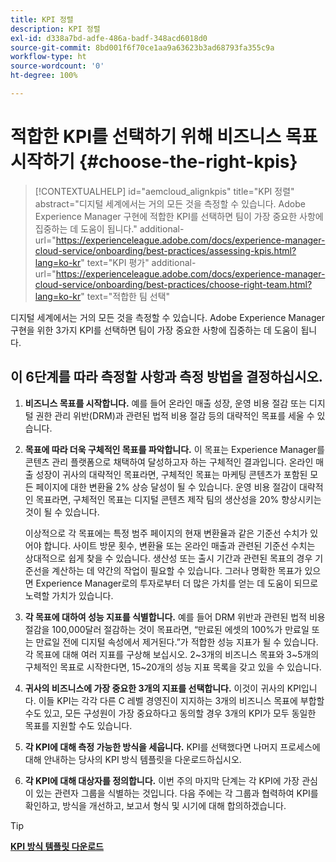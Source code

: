 ```yaml
---
title: KPI 정렬
description: KPI 정렬
exl-id: d338a7bd-adfe-486a-badf-348acd6018d0
source-git-commit: 8bd001f6f70ce1aa9a63623b3ad68793fa355c9a
workflow-type: ht
source-wordcount: '0'
ht-degree: 100%

---
```


# 적합한 KPI를 선택하기 위해 비즈니스 목표 시작하기 {#choose-the-right-kpis}

>[!CONTEXTUALHELP]
>id="aemcloud_alignkpis"
>title="KPI 정렬"
>abstract="디지털 세계에서는 거의 모든 것을 측정할 수 있습니다. Adobe Experience Manager 구현에 적합한 KPI를 선택하면 팀이 가장 중요한 사항에 집중하는 데 도움이 됩니다."
>additional-url="https://experienceleague.adobe.com/docs/experience-manager-cloud-service/onboarding/best-practices/assessing-kpis.html?lang=ko-kr" text="KPI 평가"
>additional-url="https://experienceleague.adobe.com/docs/experience-manager-cloud-service/onboarding/best-practices/choose-right-team.html?lang=ko-kr" text="적합한 팀 선택"

디지털 세계에서는 거의 모든 것을 측정할 수 있습니다. Adobe Experience Manager 구현을 위한 3가지 KPI를 선택하면 팀이 가장 중요한 사항에 집중하는 데 도움이 됩니다.


## **이 6단계를 따라 측정할 사항과 측정 방법을 결정하십시오.**


1. **비즈니스 목표를 시작합니다.** 예를 들어 온라인 매출 성장, 운영 비용 절감 또는 디지털 권한 관리 위반(DRM)과 관련된 법적 비용 절감 등의 대략적인 목표를 세울 수 있습니다.

1. **목표에 따라 더욱 구체적인 목표를 파악합니다.** 이 목표는 Experience Manager를 콘텐츠 관리 플랫폼으로 채택하여 달성하고자 하는 구체적인 결과입니다. 온라인 매출 성장이 귀사의 대략적인 목표라면, 구체적인 목표는 마케팅 콘텐츠가 포함된 모든 페이지에 대한 변환율 2% 상승 달성이 될 수 있습니다. 운영 비용 절감이 대략적인 목표라면, 구체적인 목표는 디지털 콘텐츠 제작 팀의 생산성을 20% 향상시키는 것이 될 수 있습니다.

   이상적으로 각 목표에는 특정 범주 페이지의 현재 변환율과 같은 기준선 수치가 있어야 합니다. 사이트 방문 횟수, 변환율 또는 온라인 매출과 관련된 기준선 수치는 상대적으로 쉽게 찾을 수 있습니다. 생산성 또는 출시 기간과 관련된 목표의 경우 기준선을 계산하는 데 약간의 작업이 필요할 수 있습니다. 그러나 명확한 목표가 있으면 Experience Manager로의 투자로부터 더 많은 가치를 얻는 데 도움이 되므로 노력할 가치가 있습니다.

1. **각 목표에 대하여 성능 지표를 식별합니다.** 예를 들어 DRM 위반과 관련된 법적 비용 절감을 100,000달러 절감하는 것이 목표라면, “만료된 에셋의 100%가 만료일 또는 만료일 전에 디지털 속성에서 제거된다.”가 적합한 성능 지표가 될 수 있습니다. 각 목표에 대해 여러 지표를 구상해 보십시오. 2~3개의 비즈니스 목표와 3~5개의 구체적인 목표로 시작한다면, 15~20개의 성능 지표 목록을 갖고 있을 수 있습니다.

1. **귀사의 비즈니스에 가장 중요한 3개의 지표를 선택합니다.** 이것이 귀사의 KPI입니다. 이들 KPI는 각각 다른 C 레벨 경영진이 지지하는 3개의 비즈니스 목표에 부합할 수도 있고, 모든 구성원이 가장 중요하다고 동의할 경우 3개의 KPI가 모두 동일한 목표를 지원할 수도 있습니다.

1. **각 KPI에 대해 측정 가능한 방식을 세웁니다.** KPI를 선택했다면 나머지 프로세스에 대해 안내하는 당사의 KPI 방식 템플릿을 다운로드하십시오.

1. **각 KPI에 대해 대상자를 정의합니다.** 이번 주의 마지막 단계는 각 KPI에 가장 관심이 있는 관련자 그룹을 식별하는 것입니다. 다음 주에는 각 그룹과 협력하여 KPI를 확인하고, 방식을 개선하고, 보고서 형식 및 시기에 대해 합의하겠습니다.

>[!TIP]
>
>[**KPI 방식 템플릿 다운로드**](https://experienceleague.adobe.com/welcome/aem/assets/img/KPI_Methodology_Template.png)
